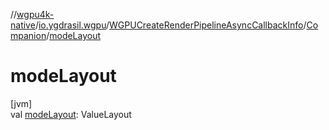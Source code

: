 //[wgpu4k-native](../../../../index.md)/[io.ygdrasil.wgpu](../../index.md)/[WGPUCreateRenderPipelineAsyncCallbackInfo](../index.md)/[Companion](index.md)/[modeLayout](mode-layout.md)

# modeLayout

[jvm]\
val [modeLayout](mode-layout.md): ValueLayout
